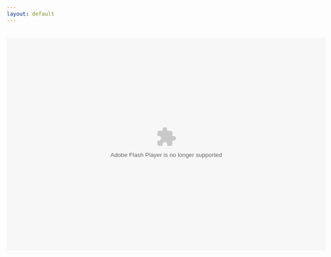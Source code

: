 ```yaml
---
layout: default
---
```

<title>FPA: World 2</title>
<head><script src="../Ruffle/ruffle.js"></script></head>
<div align="center">
<br />
<object align="middle" data="../FPAWorld2.swf" height="480" type="application/x-shockwave-flash" width="720"></object>
